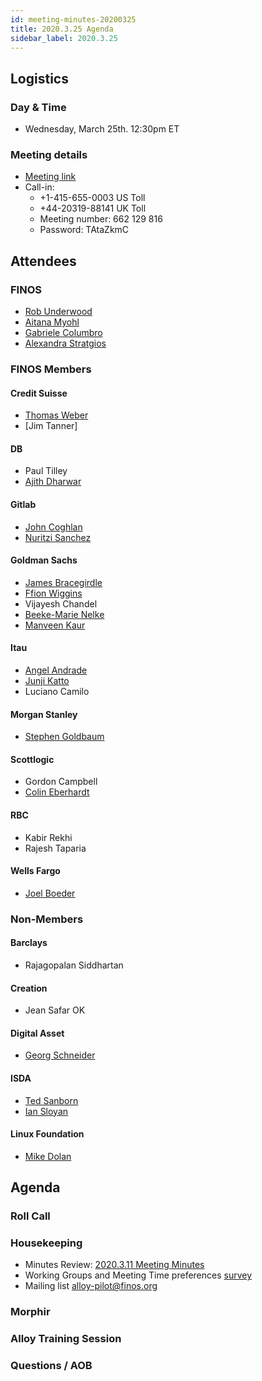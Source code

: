 ```yaml
---
id: meeting-minutes-20200325
title: 2020.3.25 Agenda
sidebar_label: 2020.3.25
---
```


## Logistics 
### Day & Time
* Wednesday, March 25th. 12:30pm ET

### Meeting details

* [Meeting link](https://finos.webex.com/finos/j.php?MTID=m9faeb59f9167a188a0cde9a2209b9447)
* Call-in: 
    * +1-415-655-0003 US Toll
    * +44-20319-88141 UK Toll
    * Meeting number: 662 129 816
    * Password: TAtaZkmC

## Attendees 
### FINOS
* [Rob Underwood](https://github.com/brooklynrob) 
* [Aitana Myohl](https://github.com/aitana16) 
* [Gabriele Columbro](https://github.com/mindthegab) 
* [Alexandra Stratgios](https://github.com/astratigos) 

### FINOS Members

#### Credit Suisse
* [Thomas Weber](https://github.com/tweber1)
* [Jim Tanner] 

####  DB
* Paul Tilley 
* [Ajith Dharwar](https://github.com/aj73) 

#### Gitlab
* [John Coghlan](https://github.com/johncoghlan) 
* [Nuritzi Sanchez](https://github.com/nuritzi) 

#### Goldman Sachs
* [James Bracegirdle](https://github.com/gs-bracej) 
* [Ffion Wiggins](https://github.com/ffionwiggins) 
* Vijayesh Chandel 
* [Beeke-Marie Nelke](https://github.com/beekemarie) 
* [Manveen Kaur](https://github.com/kaurma) 

#### Itau
* [Angel Andrade](https://github.com/asorane) 
* [Junji Katto](https://github.com/junjikatto) 
* Luciano Camilo

#### Morgan Stanley
* [Stephen Goldbaum](https://github.com/stephengoldbaum)

#### Scottlogic
* Gordon Campbell
* [Colin Eberhardt](https://github.com/ceberhardt)

#### RBC
* Kabir Rekhi 
* Rajesh Taparia

#### Wells Fargo
* [Joel Boeder](https://github.com/joelebwf) 


### Non-Members

#### Barclays
* Rajagopalan Siddhartan 

#### Creation
* Jean Safar OK

#### Digital Asset
* [Georg Schneider](https://github.com/GeorgSchneider) 

#### ISDA
* [Ted Sanborn](https://github.com/TSanborn-ISDA) 
* [Ian Sloyan](https://github.com/iansloyan)

#### Linux Foundation
* [Mike Dolan](https://github.com/mkdolan) 







## Agenda

### Roll Call

### Housekeeping
* Minutes Review: [2020.3.11 Meeting Minutes](https://github.com/finos/alloy/blob/master/meeting-minutes/2020.3.11-pilot-project-minutes.md) 
* Working Groups and Meeting Time preferences [survey](https://www.surveymonkey.com/r/alloywgs)
* Mailing list [alloy-pilot@finos.org](alloy-pilot@finos.org)

### Morphir

### Alloy Training Session

### Questions / AOB
